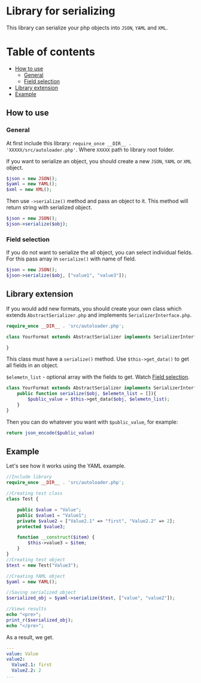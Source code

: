 # Library for serializing
This library can serialize your php objects into `JSON`, `YAML` and `XML`.
# Table of contents
* [How to use](#How-to-use)
    * [General](#General)
    * [Field selection](#Field-selection)
* [Library extension](#Library-extension)
* [Example](#Example)
## How to use
### General
At first include this library: `require_once __DIR__ . 'XXXXX/src/autoloader.php'`.
Where `XXXXX` path to library root folder.

If you want to serialize an object, you should create a new `JSON`, `YAML` or `XML` object.
```php
$json = new JSON();
$yaml = new YAML();
$xml = new XML();
```

Then use `->serialize()` method and pass an object to it.
This method will return string with serialized object. 
```php
$json = new JSON();
$json->serialize($obj);
```
### Field selection
If you do not want to serialize the all object, you can select individual fields. 
For this pass array in `serialize()` with name of field.
```php
$json = new JSON();
$json->serialize($obj, ["value1", "value3"]);
```
## Library extension
If you would add new formats, you should create your own class 
which extends `AbstractSerializer.php` and implements `SerializerInterface.php`.
```php
require_once __DIR__ . 'src/autoloader.php';

class YourFormat extends AbstractSerializer implements SerializerInterface {

}
```
This class must have a `serialize()` method. Use `$this->get_data()` to get all fields in an object.

`$elemetn_list` - optional array with the fields to get. Watch [Field selection](#Field-selection).
```php
class YourFormat extends AbstractSerializer implements SerializerInterface {
    public function serialize($obj, $elemetn_list = []){
        $public_value = $this->get_data($obj, $elemetn_list);
    }
}
```
Then you can do whatever you want with `$public_value`, for example:
```php 
return json_encode($public_value)
```

## Example
Let's see how it works using the YAML example.
```php
//Include library
require_once __DIR__ . 'src/autoloader.php';

//Creating test class
class Test {

    public $value = "Value";
    public $value1 = "Value1";
    private $value2 = ["Value2.1" => "first", "Value2.2" => 2];
    protected $value3;

    function __construct($item) {
        $this->value3 = $item;
    }
}
//Creating test object
$test = new Test("Value3");

//Creating YAML object
$yaml = new YAML();

//Saving serialized object
$serialized_obj = $yaml->serialize($test, ["value", "value2"]);

//Views results
echo "<pre>";
print_r($serialized_obj);
echo "</pre>";
```
As a result, we get.
```yaml
---
value: Value
value2:
  Value2.1: first
  Value2.2: 2
...
```